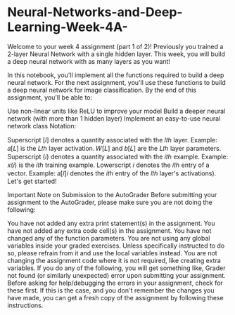 # Neural-Networks-and-Deep-Learning-Week-4A-
Welcome to your week 4 assignment (part 1 of 2)! Previously you trained a 2-layer Neural Network with a single hidden layer. This week, you will build a deep neural network with as many layers as you want!

In this notebook, you'll implement all the functions required to build a deep neural network.
For the next assignment, you'll use these functions to build a deep neural network for image classification.
By the end of this assignment, you'll be able to:

Use non-linear units like ReLU to improve your model
Build a deeper neural network (with more than 1 hidden layer)
Implement an easy-to-use neural network class
Notation:

Superscript  [𝑙]  denotes a quantity associated with the  𝑙𝑡ℎ  layer.
Example:  𝑎[𝐿]  is the  𝐿𝑡ℎ  layer activation.  𝑊[𝐿]  and  𝑏[𝐿]  are the  𝐿𝑡ℎ  layer parameters.
Superscript  (𝑖)  denotes a quantity associated with the  𝑖𝑡ℎ  example.
Example:  𝑥(𝑖)  is the  𝑖𝑡ℎ  training example.
Lowerscript  𝑖  denotes the  𝑖𝑡ℎ  entry of a vector.
Example:  𝑎[𝑙]𝑖  denotes the  𝑖𝑡ℎ  entry of the  𝑙𝑡ℎ  layer's activations).
Let's get started!

Important Note on Submission to the AutoGrader
Before submitting your assignment to the AutoGrader, please make sure you are not doing the following:

You have not added any extra print statement(s) in the assignment.
You have not added any extra code cell(s) in the assignment.
You have not changed any of the function parameters.
You are not using any global variables inside your graded exercises. Unless specifically instructed to do so, please refrain from it and use the local variables instead.
You are not changing the assignment code where it is not required, like creating extra variables.
If you do any of the following, you will get something like, Grader not found (or similarly unexpected) error upon submitting your assignment. Before asking for help/debugging the errors in your assignment, check for these first. If this is the case, and you don't remember the changes you have made, you can get a fresh copy of the assignment by following these instructions.

